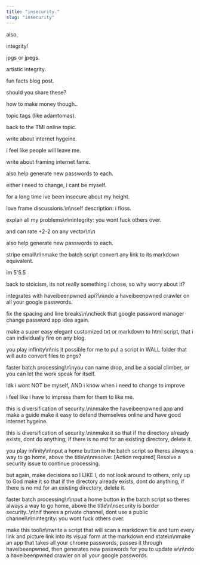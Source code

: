 ```yaml
---
title: "insecurity."
slug: "insecurity"
---
```


also.

integrity!

jpgs or jpegs.

artistic integrity.

fun facts blog post.

should you share these?

how to make money though..

topic tags (like adamtomas).

back to the TMI online topic.

write about internet hygeine.

i feel like people will leave me.

write about framing internet fame.

also help generate new passwords to each.

either i need to change, i cant be myself.

for a long time ive been insecure about my height.

love frame discussions.\n\nself description: i floss.

explan all my problems\n\nintegrity: you wont fuck others over.

and can rate +2-2 on any vector\n\n

also help generate new passwords to each.

stripe email\n\nmake the batch script convert any link to its markdown equivalent.

im 5'5.5

back to stoicism, its not really something i chose, so why worry about it?

integrates with haveibeenpwned api?\n\ndo a haveibeenpwned crawler on all your google passwords.

fix the spacing and line breaks\n\ncheck that google password manager change password app idea again.

make a super easy elegant customized txt or markdown to html script, that i can individually fire on any blog.

you play infinity\n\nis it possible for me to put a script in WALL folder that will auto convert files to pngs?

faster batch processing\n\nyou can name drop, and be a social climber, or you can let the work speak for itself.

idk i wont NOT be myself, AND i know when i need to change to improve

i feel like i have to impress them for them to like me.

this is diversification of security.\n\nmake the haveibeenpwned app and make a guide make it easy to defend themselves online and have good internet hygeine.

this is diversification of security.\n\nmake it so that if the directory already exists, dont do anything, if there is no md for an existing directory, delete it.

you play infinity\n\nput a home button in the batch script so theres always a way to go home, above the title\n\nresolve: [Action required] Resolve a security issue to continue processing.

but again, make decisions so I LIKE I, do not look around to others, only up to God
make it so that if the directory already exists, dont do anything, if there is no md for an existing directory, delete it.

faster batch processing\n\nput a home button in the batch script so theres always a way to go home, above the title\n\nsecurity is border security..\n\nif theres a private channel, dont use a public channel\n\nintegrity: you wont fuck others over.

make this tool\n\nwrite a script that will scan a markdown file and turn every link and picture link into its visual form at the markdown end state\n\nmake an app that takes all your chrome passwords, passes it through haveibeenpwned, then generates new passwords for you to update w\n\ndo a haveibeenpwned crawler on all your google passwords.

